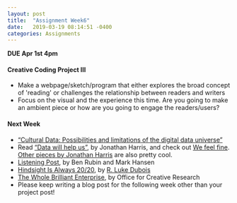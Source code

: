 ```yaml
---
layout: post
title:  "Assignment Week6"
date:   2019-03-19 08:14:51 -0400
categories: Assignments
---
```

**DUE Apr 1st 4pm**
#### Creative Coding Project III
* Make a webpage/sketch/program that either explores the broad concept of 'reading' or challenges the relationship between readers and writers
* Focus on the visual and the experience this time. Are you going to make an ambient piece or how are you going to engage the readers/users?

#### Next Week
*  [“Cultural Data: Possibilities and limitations of the digital data universe”](http://manovich.net/content/04-projects/102-cultural-data/cultural_data_article.pdf)
*  Read [“Data will help us”](http://datawillhelp.us/), by Jonathan Harris, and check out [We feel fine](http://www.wefeelfine.org/). [Other pieces by Jonathan Harris](http://number27.org/) are also pretty cool.
* [Listening Post](https://www.youtube.com/watch?v=dD36IajCz6A), by Ben Rubin and Mark Hansen
* [Hindsight Is Always 20/20](http://hindsightisalways2020.net/), by [R. Luke Dubois](http://www.lukedubois.com/)
* [The Whole Brilliant Enterprise](https://rednoise.org/rita/gallery/TheWholeBrilliantEnterprise/o-c-r.org/2014/07/01/the-whole-brilliant-enterprise/), by Office for Creative Research
*  Please keep writing a blog post for the following week other than your project post!
